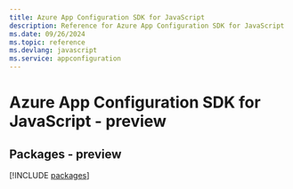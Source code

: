 ```yaml
---
title: Azure App Configuration SDK for JavaScript
description: Reference for Azure App Configuration SDK for JavaScript
ms.date: 09/26/2024
ms.topic: reference
ms.devlang: javascript
ms.service: appconfiguration
---
```

# Azure App Configuration SDK for JavaScript - preview
## Packages - preview
[!INCLUDE [packages](app-configuration-index.md)]